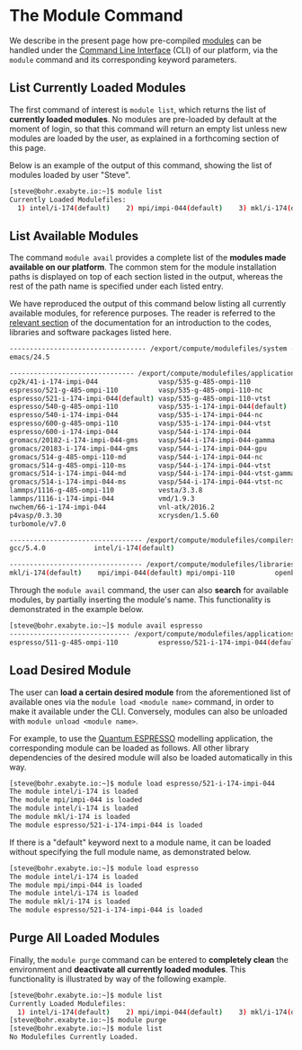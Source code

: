 # The Module Command 

We describe in the present page how pre-compiled [modules](../environment.md#modules) can be handled under the [Command Line Interface](../overview.md) (CLI) of our platform, via the `module` command and its corresponding keyword parameters.

## List Currently Loaded Modules

The first command of interest is `module list`, which returns the list of **currently loaded modules**. No modules are pre-loaded by default at the moment of login, so that this command will return an empty list unless new modules are loaded by the user, as explained in a forthcoming section of this page. 

Below is an example of the output of this command, showing the list of modules loaded by user "Steve".

```bash
[steve@bohr.exabyte.io:~]$ module list
Currently Loaded Modulefiles:
  1) intel/i-174(default)    2) mpi/impi-044(default)    3) mkl/i-174(default)    4) espresso/521-i-174-impi-044(default)
```

## List Available Modules

The command `module avail` provides a complete list of the **modules made available on our platform**. The common stem for the module installation paths is displayed on top of each section listed in the output, whereas the rest of the path name is specified under each listed entry.

We have reproduced the output of this command below listing all currently available modules, for reference purposes. The reader is referred to the [relevant section](../../software/overview.md) of the documentation for an introduction to the codes, libraries and software packages listed here.

```bash
---------------------------------- /export/compute/modulefiles/system -----------------------------------
emacs/24.5

------------------------------- /export/compute/modulefiles/applications --------------------------------
cp2k/41-i-174-impi-044               vasp/535-g-485-ompi-110
espresso/521-g-485-ompi-110          vasp/535-g-485-ompi-110-nc
espresso/521-i-174-impi-044(default) vasp/535-g-485-ompi-110-vtst
espresso/540-g-485-ompi-110          vasp/535-i-174-impi-044(default)
espresso/540-i-174-impi-044          vasp/535-i-174-impi-044-nc
espresso/600-g-485-ompi-110          vasp/535-i-174-impi-044-vtst
espresso/600-i-174-impi-044          vasp/544-i-174-impi-044
gromacs/20182-i-174-impi-044-gms     vasp/544-i-174-impi-044-gamma
gromacs/20183-i-174-impi-044-gms     vasp/544-i-174-impi-044-gpu
gromacs/514-g-485-ompi-110-md        vasp/544-i-174-impi-044-nc
gromacs/514-g-485-ompi-110-ms        vasp/544-i-174-impi-044-vtst
gromacs/514-i-174-impi-044-md        vasp/544-i-174-impi-044-vtst-gamma
gromacs/514-i-174-impi-044-ms        vasp/544-i-174-impi-044-vtst-nc
lammps/1116-g-485-ompi-110           vesta/3.3.8
lammps/1116-i-174-impi-044           vmd/1.9.3
nwchem/66-i-174-impi-044             vnl-atk/2016.2
p4vasp/0.3.30                        xcrysden/1.5.60
turbomole/v7.0

--------------------------------- /export/compute/modulefiles/compilers ---------------------------------
gcc/5.4.0            intel/i-174(default)

--------------------------------- /export/compute/modulefiles/libraries ---------------------------------
mkl/i-174(default)    mpi/impi-044(default) mpi/ompi-110          openblas/218-g-540
```

Through the `module avail` command, the user can also **search** for available modules, by partially inserting the module's name. This functionality is demonstrated in the example below.

```bash
[steve@bohr.exabyte.io:~]$ module avail espresso
------------------------------ /export/compute/modulefiles/applications ------------------------------
espresso/511-g-485-ompi-110          espresso/521-i-174-impi-044(default) espresso/540-i-174-impi-044

```

## Load Desired Module

The user can **load a certain desired module** from the aforementioned list of available ones via the `module load <module name>` command, in order to make it available under the CLI. Conversely, modules can also be unloaded with `module unload <module name>`.

For example, to use the [Quantum ESPRESSO](../../software/modeling/quantum-espresso.md) modelling application, the corresponding module can be loaded as follows. All other library dependencies of the desired module will also be loaded automatically in this way.

```bash
[steve@bohr.exabyte.io:~]$ module load espresso/521-i-174-impi-044
The module intel/i-174 is loaded
The module mpi/impi-044 is loaded
The module intel/i-174 is loaded
The module mkl/i-174 is loaded
The module espresso/521-i-174-impi-044 is loaded
```

If there is a "default" keyword next to a module name, it can be loaded without specifying the full module name, as demonstrated below.

```bash
[steve@bohr.exabyte.io:~]$ module load espresso
The module intel/i-174 is loaded
The module mpi/impi-044 is loaded
The module intel/i-174 is loaded
The module mkl/i-174 is loaded
The module espresso/521-i-174-impi-044 is loaded
```

## Purge All Loaded Modules

Finally, the `module purge` command can be entered to **completely clean** the environment and **deactivate all currently loaded modules**. This functionality is illustrated by way of the following example.

```bash
[steve@bohr.exabyte.io:~]$ module list
Currently Loaded Modulefiles:
  1) intel/i-174(default)    2) mpi/impi-044(default)    3) mkl/i-174(default)    4) espresso/521-i-174-impi-044(default)
[steve@bohr.exabyte.io:~]$ module purge
[steve@bohr.exabyte.io:~]$ module list
No Modulefiles Currently Loaded.
```
